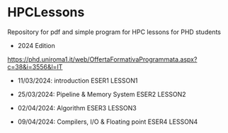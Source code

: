 # HPCLessons

Repository for pdf and simple program for HPC lessons for PHD students

* 2024 Edition

https://phd.uniroma1.it/web/OffertaFormativaProgrammata.aspx?c=38&i=3556&l=IT



* 11/03/2024: introduction
	ESER1
	LESSON1

* 25/03/2024: Pipeline & Memory System
	ESER2
	LESSON2

* 02/04/2024: Algorithm
	ESER3
	LESSON3

* 09/04/2024: Compilers, I/O & Floating point
	ESER4
	LESSON4

